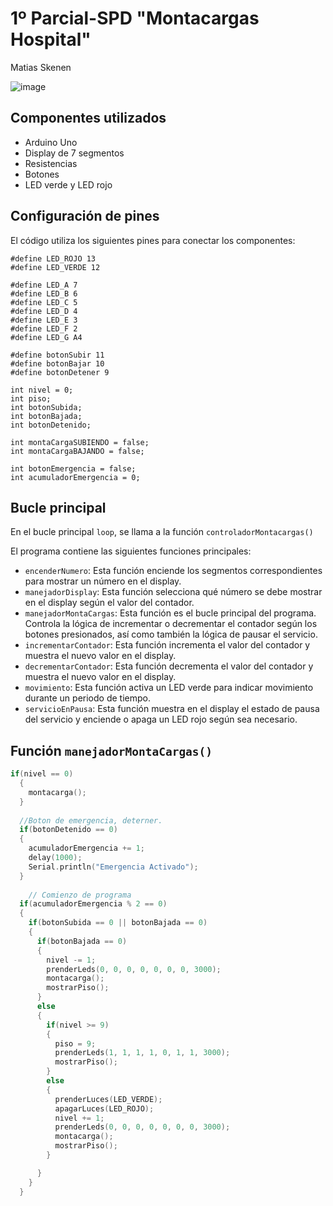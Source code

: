 # 1º Parcial-SPD "Montacargas Hospital"


Matias Skenen

![image](![imagen](https://github.com/matiastaoskn/PARCIAL-SPD1/assets/93952537/f02af39f-530d-413f-9706-6eac4b07056d)
)

## Componentes utilizados

- Arduino Uno
- Display de 7 segmentos
- Resistencias
- Botones
- LED verde y LED rojo

## Configuración de pines

El código utiliza los siguientes pines para conectar los componentes:

```
#define LED_ROJO 13
#define LED_VERDE 12

#define LED_A 7
#define LED_B 6
#define LED_C 5
#define LED_D 4
#define LED_E 3
#define LED_F 2
#define LED_G A4

#define botonSubir 11
#define botonBajar 10
#define botonDetener 9

int nivel = 0;
int piso;
int botonSubida;
int botonBajada;
int botonDetenido;

int montaCargaSUBIENDO = false;
int montaCargaBAJANDO = false;

int botonEmergencia = false;
int acumuladorEmergencia = 0;
```


## Bucle principal

En el bucle principal `loop`, se llama a la función `controladorMontacargas()` 


El programa contiene las siguientes funciones principales:

- `encenderNumero`: Esta función enciende los segmentos correspondientes para mostrar un número en el display.
- `manejadorDisplay`: Esta función selecciona qué número se debe mostrar en el display según el valor del contador.
- `manejadorMontaCargas`: Esta función es el bucle principal del programa. Controla la lógica de incrementar o decrementar el contador según los botones presionados, así como también la lógica de pausar el servicio.
- `incrementarContador`: Esta función incrementa el valor del contador y muestra el nuevo valor en el display.
- `decrementarContador`: Esta función decrementa el valor del contador y muestra el nuevo valor en el display.
- `movimiento`: Esta función activa un LED verde para indicar movimiento durante un periodo de tiempo.
- `servicioEnPausa`: Esta función muestra en el display el estado de pausa del servicio y enciende o apaga un LED rojo según sea necesario.


## Función `manejadorMontaCargas()`
```cpp
if(nivel == 0)
  {
    montacarga();
  }
  
  //Boton de emergencia, deterner.
  if(botonDetenido == 0)
  {
    acumuladorEmergencia += 1;
    delay(1000);
    Serial.println("Emergencia Activado");
  }
  
	// Comienzo de programa
  if(acumuladorEmergencia % 2 == 0)
  {
    if(botonSubida == 0 || botonBajada == 0)
    {
      if(botonBajada == 0)
      {
        nivel -= 1;
        prenderLeds(0, 0, 0, 0, 0, 0, 0, 3000);
        montacarga();
        mostrarPiso();
      }
      else
      {
        if(nivel >= 9)
        {
          piso = 9;
          prenderLeds(1, 1, 1, 1, 0, 1, 1, 3000);
          mostrarPiso();
        }
        else
        {
          prenderLuces(LED_VERDE);
          apagarLuces(LED_ROJO);
          nivel += 1;
          prenderLeds(0, 0, 0, 0, 0, 0, 0, 3000);
          montacarga();
          mostrarPiso();
        }

      }
    }
  }
```



